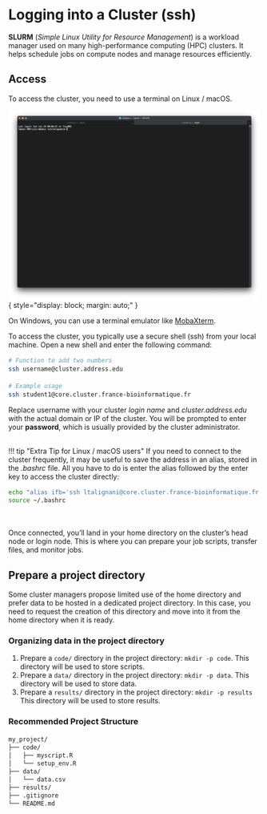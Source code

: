 # Logging into a Cluster (ssh)

**SLURM** (*Simple Linux Utility for Resource Management*) is a workload manager used on many high-performance computing (HPC) clusters. It helps schedule jobs on compute nodes and manage resources efficiently.



## Access

To access the cluster, you need to use a terminal on Linux / macOS.

![Image](assets/Terminal.png){ style="display: block; margin: auto;" }


On Windows, you can use a terminal emulator like [MobaXterm](https://mobaxterm.mobatek.net). 
  
  
To access the cluster, you typically use a secure shell (ssh) from your local machine. Open a new shell and enter the following command:

```bash title="Connexion" linenums="1" hl_lines="2"
# Function to add two numbers
ssh username@cluster.address.edu

# Example usage
ssh student1@core.cluster.france-bioinformatique.fr
```
  
Replace username with your cluster *login name* and *cluster.address.edu* with the actual domain or IP of the cluster. You will be prompted to enter your **password**, which is usually provided by the cluster administrator.
</br>
</br>

!!! tip "Extra Tip for Linux / macOS users"
    If you need to connect to the cluster frequently, it may be useful to save the address in an alias, stored in the *.bashrc* file. All you have to do is enter the alias followed by the enter key to access the cluster directly:

```bash
echo "alias ifb='ssh ltalignani@core.cluster.france-bioinformatique.fr'" >> ~/.bashrc
source ~/.bashrc
```
</br>
</br>
Once connected, you’ll land in your home directory on the cluster’s head node or login node. This is where you can prepare your job scripts, transfer files, and monitor jobs. 


## Prepare a project directory 

Some cluster managers propose limited use of the home directory and prefer data to be hosted in a dedicated project directory. In this case, you need to request the creation of this directory and move into it from the home directory when it is ready.

### Organizing data in the project directory
1. Prepare a `code/` directory in the project directory: `mkdir -p code`. This directory will be used to store scripts.  
2. Prepare a `data/` directory in the project directory: `mkdir -p data`. This directory will be used to store data.  
3. Prepare a `results/` directory in the project directory: `mkdir -p results` This directory will be used to store results.  


###  Recommended Project Structure

```
my_project/
├── code/                
│   ├── myscript.R       
│   └── setup_env.R      
├── data/                
│   └── data.csv         
├── results/             
├── .gitignore          
└── README.md           
```  
